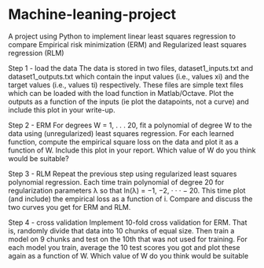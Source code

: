 # Machine-leaning-project

A project using Python to implement linear least squares regression to compare Empirical risk minimization (ERM) and Regularized least squares regression (RLM)

Step 1 - load the data
The data is stored in two files, dataset1_inputs.txt and dataset1_outputs.txt
which contain the input values (i.e., values xi) and the target values (i.e., values ti)
respectively. These files are simple text files which can be loaded with the load function
in Matlab/Octave. Plot the outputs as a function of the inputs (ie plot the datapoints,
not a curve) and include this plot in your write-up.


Step 2 - ERM
For degrees W = 1, . . . 20, fit a polynomial of degree W to the data using (unregularized) least squares regression. For each learned function, compute the empirical square
loss on the data and plot it as a function of W. Include this plot in your report. Which
value of W do you think would be suitable?


Step 3 - RLM
Repeat the previous step using regularized least squares polynomial regression. Each
time train polynomial of degree 20 for regularization parameters λ so that ln(λ) =
−1, −2, · · · − 20. This time plot (and include) the empirical loss as a function of i.
Compare and discuss the two curves you get for ERM and RLM.


Step 4 - cross validation
Implement 10-fold cross validation for ERM. That is, randomly divide that data into
10 chunks of equal size. Then train a model on 9 chunks and test on the 10th that
was not used for training. For each model you train, average the 10 test scores you
got and plot these again as a function of W. Which value of W do you think would be suitable
